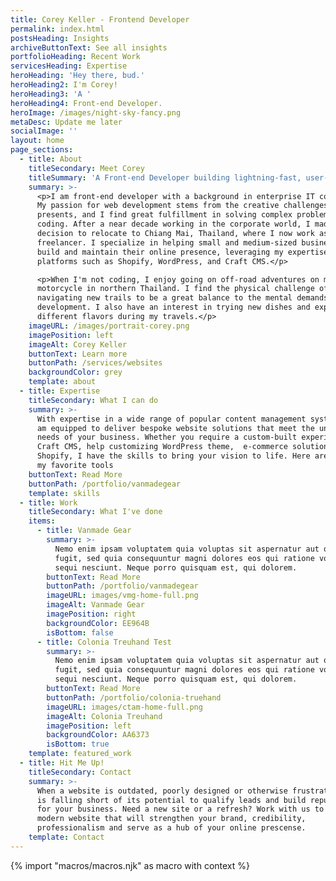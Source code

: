 ```yaml
---
title: Corey Keller - Frontend Developer
permalink: index.html
postsHeading: Insights
archiveButtonText: See all insights
portfolioHeading: Recent Work
servicesHeading: Expertise
heroHeading: 'Hey there, bud.'
heroHeading2: I'm Corey!
heroHeading3: 'A '
heroHeading4: Front-end Developer.
heroImage: /images/night-sky-fancy.png
metaDesc: Update me later
socialImage: ''
layout: home
page_sections:
  - title: About
    titleSecondary: Meet Corey
    titleSummary: 'A Front-end Developer building lightning-fast, user-friendly websites.'
    summary: >-
      <p>I am front-end developer with a background in enterprise IT consulting.
      My passion for web development stems from the creative challenges it
      presents, and I find great fulfillment in solving complex problems through
      coding. After a near decade working in the corporate world, I made the
      decision to relocate to Chiang Mai, Thailand, where I now work as a
      freelancer. I specialize in helping small and medium-sized businesses
      build and maintain their online presence, leveraging my expertise in
      platforms such as Shopify, WordPress, and Craft CMS.</p>

      <p>When I'm not coding, I enjoy going on off-road adventures on my
      motorcycle in northern Thailand. I find the physical challenge of
      navigating new trails to be a great balance to the mental demands of web
      development. I also have an interest in trying new dishes and exploring
      different flavors during my travels.</p>
    imageURL: /images/portrait-corey.png
    imagePosition: left
    imageAlt: Corey Keller
    buttonText: Learn more
    buttonPath: /services/websites
    backgroundColor: grey
    template: about
  - title: Expertise
    titleSecondary: What I can do
    summary: >-
      With expertise in a wide range of popular content management systems,  I
      am equipped to deliver bespoke website solutions that meet the unique
      needs of your business. Whether you require a custom-built experience with
      Craft CMS, help customizing WordPress theme,  e-commerce solution on
      Shopify, I have the skills to bring your vision to life. Here are a few on
      my favorite tools
    buttonText: Read More
    buttonPath: /portfolio/vanmadegear
    template: skills
  - title: Work
    titleSecondary: What I've done
    items:
      - title: Vanmade Gear
        summary: >-
          Nemo enim ipsam voluptatem quia voluptas sit aspernatur aut odit aut
          fugit, sed quia consequuntur magni dolores eos qui ratione voluptatem
          sequi nesciunt. Neque porro quisquam est, qui dolorem.
        buttonText: Read More
        buttonPath: /portfolio/vanmadegear
        imageURL: images/vmg-home-full.png
        imageAlt: Vanmade Gear
        imagePosition: right
        backgroundColor: EE964B
        isBottom: false
      - title: Colonia Treuhand Test
        summary: >-
          Nemo enim ipsam voluptatem quia voluptas sit aspernatur aut odit aut
          fugit, sed quia consequuntur magni dolores eos qui ratione voluptatem
          sequi nesciunt. Neque porro quisquam est, qui dolorem.
        buttonText: Read More
        buttonPath: /portfolio/colonia-truehand
        imageURL: images/ctam-home-full.png
        imageAlt: Colonia Treuhand
        imagePosition: left
        backgroundColor: AA6373
        isBottom: true
    template: featured_work
  - title: Hit Me Up!
    titleSecondary: Contact
    summary: >-
      When a website is outdated, poorly designed or otherwise frustrating, it
      is falling short of its potential to qualify leads and build reputation
      for your business. Need a new site or a refresh? Work with us to create a
      modern website that will strengthen your brand, credibility,
      professionalism and serve as a hub of your online prescense.
    template: Contact
---
```


<!-- do not delete -->

{% import "macros/macros.njk" as macro with context %}

<!-- do not delete -->
